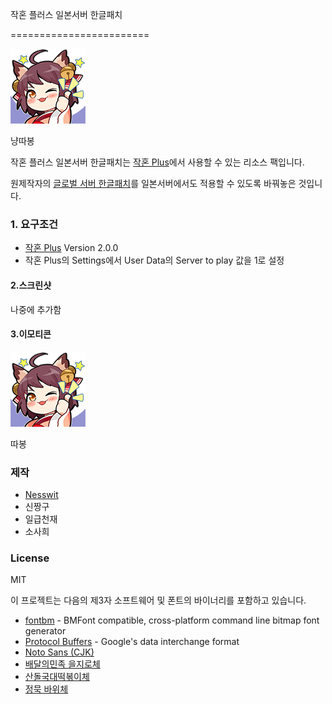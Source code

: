 작혼 플러스 일본서버 한글패치

========================

![리소스 팩 썸네일](/sample/nya1.png)

냥따봉

작혼 플러스 일본서버 한글패치는 [작혼 Plus](https://github.com/MajsoulPlus/majsoul-plus)에서 사용할 수 있는 리소스 팩입니다.

원제작자의 [글로벌 서버 한글패치](https://github.com/yf-dev/majsoul-plus-korean)를 일본서버에서도 적용할 수 있도록 바꿔놓은 것입니다.


### 1. 요구조건

- [작혼 Plus](https://github.com/MajsoulPlus/majsoul-plus) Version 2.0.0 
- 작혼 Plus의 Settings에서 User Data의 Server to play 값을 1로 설정

#### 2.스크린샷

나중에 추가함

#### 3.이모티콘

![냥따봉](/sample/nya1.png)

따봉

### 제작

- [Nesswit](https://github.com/rishubil)
- 신짱구
- 일급천재
- 소사희

### License

MIT

이 프로젝트는 다음의 제3자 소프트웨어 및 폰트의 바이너리를 포함하고 있습니다.

- [fontbm](https://github.com/vladimirgamalyan/fontbm) - BMFont compatible, cross-platform command line bitmap font generator
- [Protocol Buffers](https://github.com/protocolbuffers/protobuf) - Google's data interchange format
- [Noto Sans (CJK)](https://www.google.com/get/noto/)
- [배달의민족 을지로체](https://www.woowahan.com/#/fonts)
- [산돌국대떡볶이체](http://kukde.co.kr/?page_id=627)
- [정묵 바위체](https://sangsangfont.com/21/?idx=122)
